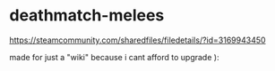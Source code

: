 # deathmatch-melees

https://steamcommunity.com/sharedfiles/filedetails/?id=3169943450

made for just a "wiki"
because i cant afford to upgrade ):
